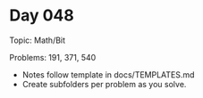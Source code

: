 # Day 048

Topic: Math/Bit

Problems: 191, 371, 540

- Notes follow template in docs/TEMPLATES.md
- Create subfolders per problem as you solve.